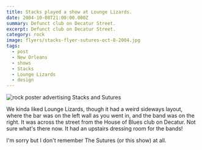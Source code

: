 ```yaml
---
title: Stacks played a show at Lounge Lizards.
date: 2004-10-08T21:00:00.000Z
summary: Defunct club on Decatur Street.
excerpt: Defunct club on Decatur Street.
category: rock
image: flyers/stacks-flyer-sutures-oct-8-2004.jpg
tags:
  - post 
  - New Orleans
  - shows
  - Stacks
  - Lounge Lizards
  - design
---
```


![rock poster advertising Stacks and Sutures](/static/img/flyers/stacks-flyer-sutures-oct-8-2004.jpg "rock poster advertising Stacks and Sutures")

We kinda liked Lounge Lizards, though it had a weird sideways layout, where the bar was on the left wall as you went in, and the band was on the right. It was across the street from the House of Blues club on Decatur. Not sure what's there now. It had an upstairs dressing room for the bands! 

I'm sorry but I don't remember The Sutures (or this show) at all.


